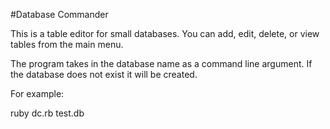 #Database Commander

This is a table editor for small databases.  You can add, edit, delete, or view tables from the main menu.

The program takes in the database name as a command line argument.  If the database does not exist it will be created.

For example:

ruby dc.rb test.db
